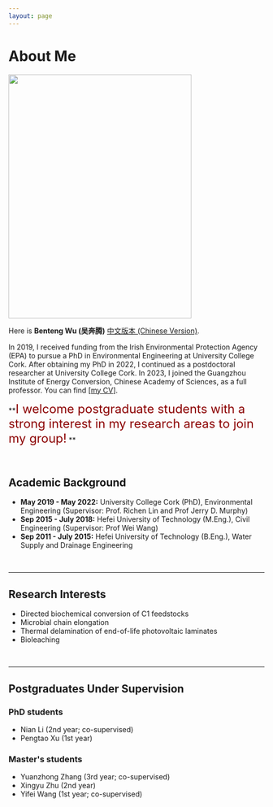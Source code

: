 ```yaml
---
layout: page
---
```


# About Me

<img src="https://bentengwu77.github.io/bentengwu.jpg" class="floatpic" width="360" height="480">

Here is **Benteng Wu (吴奔腾)** [中文版本 (Chinese Version)](https://bentengwu77.github.io/index-zh/).

In 2019, I received funding from the Irish Environmental Protection Agency (EPA) to pursue a PhD in Environmental Engineering at University College Cork. After obtaining my PhD in 2022, I continued as a postdoctoral researcher at University College Cork. In 2023, I joined the Guangzhou Institute of Energy Conversion, Chinese Academy of Sciences, as a full professor. You can find [[my CV](https://bentengwu77.github.io/file/BentengWu-CV-20250126.pdf)].

**<font color='darkred' font size='5'>I welcome postgraduate students with a strong interest in my research areas to join my group!</font> **

<br>

## Academic Background

- **May 2019 - May 2022:** University College Cork (PhD), Environmental Engineering (Supervisor: Prof. Richen Lin and Prof Jerry D. Murphy)
- **Sep 2015 - July 2018:** Hefei University of Technology (M.Eng.), Civil Engineering (Supervisor: Prof Wei Wang)
- **Sep 2011 - July 2015:** Hefei University of Technology (B.Eng.), Water Supply and Drainage Engineering

<br>

---

## Research Interests
- Directed biochemical conversion of C1 feedstocks
- Microbial chain elongation
- Thermal delamination of end-of-life photovoltaic laminates
- Bioleaching

<br>

---

## Postgraduates Under Supervision

### PhD students

- Nian Li (2nd year; co-supervised)
- Pengtao Xu (1st year)

### Master's students

- Yuanzhong Zhang (3rd year; co-supervised)
- Xingyu Zhu (2nd year)
- Yifei Wang (1st year; co-supervised)
